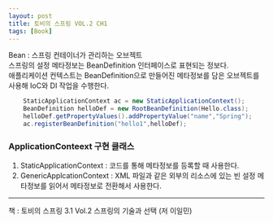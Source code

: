 ```yaml
---
layout: post
title: 토비의 스프링 VOL.2 CH1
tags: [Book]
---
```


Bean : 스프링 컨테이너가 관리하는 오브젝트  
스프링의 설정 메타정보는 BeanDefinition 인터페이스로 표현되는 정보다.  
애플리케이션 컨텍스트는 BeanDefinition으로 만들어진 메타정보를 담은 오브젝트를 사용해 IoC와 DI 작업을 수행한다.

```java
    StaticApplicationContext ac = new StaticApplicationContext();
    BeanDefinition helloDef = new RootBeanDefinition(Hello.class);
    helloDef.getPropertyValues().addPropertyValue("name","Spring");
    ac.registerBeanDefinition("hello1",helloDef);
```

### ApplicationConteext 구현 클래스

1. StaticApplicationContext : 코드를 통해 메타정보를 등록할 때 사용한다.
2. GenericApplcationContext : XML 파일과 같은 외부의 리소스에 있는 빈 설정 메타정보를 읽어서 메타정보로 전환해서 사용한다.

* * *
책 : 토비의 스프링 3.1 Vol.2 스프링의 기술과 선택 (저 이일민)